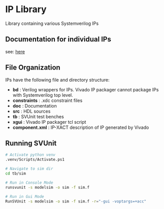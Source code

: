 # IP Library

Library containing various Systemverilog IPs


## Documentation for individual IPs

see: [here](doc.md)


## File Organization

IPs have the following file and directory structure:

- **bd** : Verilog wrappers for IPs. Vivado IP packager cannot package IPs with Systemverilog top level.
- **constraints** : .xdc constraint files
- **doc** : Documentation
- **src** : HDL sources
- **tb** : SVUnit test benches
- **xgui** : Vivado IP packager tcl script
- **component.xml** : IP-XACT description of IP generated by Vivado



## Running SVUnit
```bash
# Activate python venv
.venv/Scripts/Activate.ps1

# Navigate to sim dir
cd tb/sim

# Run in Console Mode
runsvunit -s modelsim -o sim -f sim.f

# Run in Gui Mode
RunSVUnit -s modelsim -o sim -f sim.f -r="-gui -voptargs=+acc"

```
